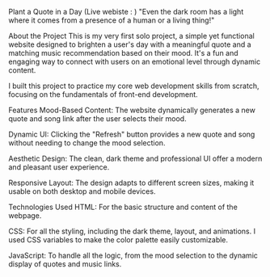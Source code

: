 Plant a Quote in a Day  (Live webiste : )
"Even the dark room has a light where it comes from a presence of a human or a living thing!"

About the Project
This is my very first solo project, a simple yet functional website designed to brighten a user's day with a meaningful quote and a matching music recommendation based on their mood. It's a fun and engaging way to connect with users on an emotional level through dynamic content.

I built this project to practice my core web development skills from scratch, focusing on the fundamentals of front-end development.

Features
Mood-Based Content: The website dynamically generates a new quote and song link after the user selects their mood.

Dynamic UI: Clicking the "Refresh" button provides a new quote and song without needing to change the mood selection.

Aesthetic Design: The clean, dark theme and professional UI offer a modern and pleasant user experience.

Responsive Layout: The design adapts to different screen sizes, making it usable on both desktop and mobile devices.

Technologies Used
HTML: For the basic structure and content of the webpage.

CSS: For all the styling, including the dark theme, layout, and animations. I used CSS variables to make the color palette easily customizable.

JavaScript: To handle all the logic, from the mood selection to the dynamic display of quotes and music links.
